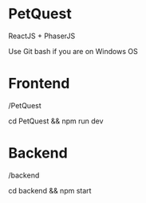 # PetQuest
ReactJS + PhaserJS

Use Git bash if you are on Windows OS

# Frontend
/PetQuest

cd PetQuest && npm run dev

# Backend
/backend

cd backend && npm start